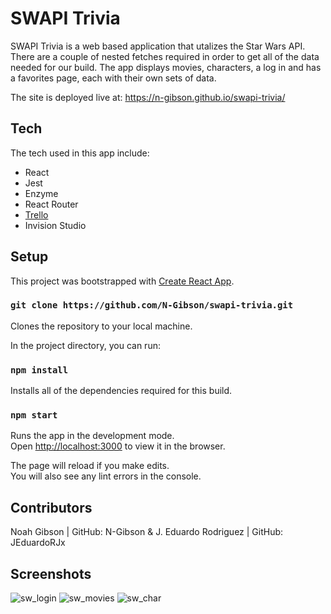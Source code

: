 # SWAPI Trivia

SWAPI Trivia is a web based application that utalizes the Star Wars API. There are a couple of nested fetches required in order to get all of the data needed for our build. The app displays movies, characters, a log in and has a favorites page, each with their own sets of data.  

The site is deployed live at:  https://n-gibson.github.io/swapi-trivia/

## Tech 

The tech used in this app include: 
- React 
- Jest 
- Enzyme
- React Router
- [Trello](https://trello.com/b/Xb5IrOKr/swapi)
- Invision Studio

## Setup

This project was bootstrapped with [Create React App](https://github.com/facebook/create-react-app).

### `git clone https://github.com/N-Gibson/swapi-trivia.git`

Clones the repository to your local machine.

In the project directory, you can run:

### `npm install`

Installs all of the dependencies required for this build.

### `npm start`

Runs the app in the development mode.<br />
Open [http://localhost:3000](http://localhost:3000) to view it in the browser.

The page will reload if you make edits.<br />
You will also see any lint errors in the console.

## Contributors
Noah Gibson | GitHub: N-Gibson &
J. Eduardo Rodriguez | GitHub: JEduardoRJx

## Screenshots

![sw_login](https://user-images.githubusercontent.com/48504854/66869344-732efe00-ef5c-11e9-9c14-0465476104bf.png)
![sw_movies](https://user-images.githubusercontent.com/48504854/66869345-732efe00-ef5c-11e9-9421-37aa2c66f81d.png)
![sw_char](https://user-images.githubusercontent.com/48504854/66869881-8db5a700-ef5d-11e9-9295-25438a8441b3.png)
